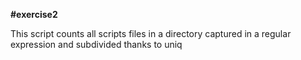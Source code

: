 <b>#exercise2</b>

This script counts all scripts files in a directory captured in a regular expression and subdivided thanks to uniq
